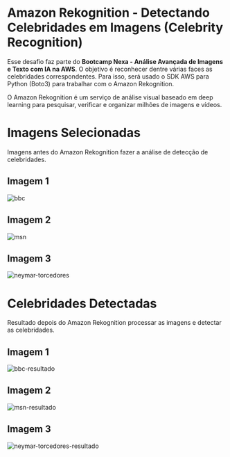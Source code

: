 # Amazon Rekognition - Detectando Celebridades em Imagens (Celebrity Recognition)

Esse desafio faz parte do **Bootcamp Nexa - Análise Avançada de Imagens e Texto com IA na AWS**. O objetivo é reconhecer dentre várias faces as celebridades correspondentes. Para isso, será usado o SDK AWS para Python (Boto3) para trabalhar com o Amazon Rekognition.

O Amazon Rekognition é um serviço de análise visual baseado em deep learning para pesquisar, verificar e organizar milhões de imagens e vídeos.


# Imagens Selecionadas

Imagens antes do Amazon Rekognition fazer a análise de detecção de celebridades.

## Imagem 1
![bbc](https://github.com/user-attachments/assets/671c39ee-1684-431a-8b09-6d1f3a143872)

## Imagem 2
![msn](https://github.com/user-attachments/assets/09b05ebb-4aef-44a1-956e-48c06922346d)

## Imagem 3
![neymar-torcedores](https://github.com/user-attachments/assets/12e5b804-949a-408f-91d2-6793207de9bf)


# Celebridades Detectadas

Resultado depois do Amazon Rekognition processar as imagens e detectar as celebridades.

## Imagem 1
![bbc-resultado](https://github.com/user-attachments/assets/e5a09944-78fa-46b2-a52e-6baa3defa939)

## Imagem 2
![msn-resultado](https://github.com/user-attachments/assets/c4c64e15-3313-4c2e-a2e9-436c85be0b08)

## Imagem 3
![neymar-torcedores-resultado](https://github.com/user-attachments/assets/6d3e01c0-bcd5-4921-ac06-531b44d0f077)
